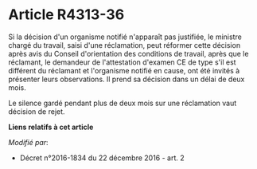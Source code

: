 # Article R4313-36

Si la décision d'un organisme notifié n'apparaît pas justifiée, le ministre chargé du travail, saisi d'une réclamation, peut
réformer cette décision après avis du Conseil d'orientation des conditions de travail, après que le réclamant, le demandeur
de l'attestation d'examen CE de type s'il est différent du réclamant et l'organisme notifié en cause, ont été invités à
présenter leurs observations. Il prend sa décision dans un délai de deux mois. 

Le silence gardé pendant plus de deux mois sur une réclamation vaut décision de rejet.

**Liens relatifs à cet article**

_Modifié par_:

  - Décret n°2016-1834 du 22 décembre 2016 - art. 2
